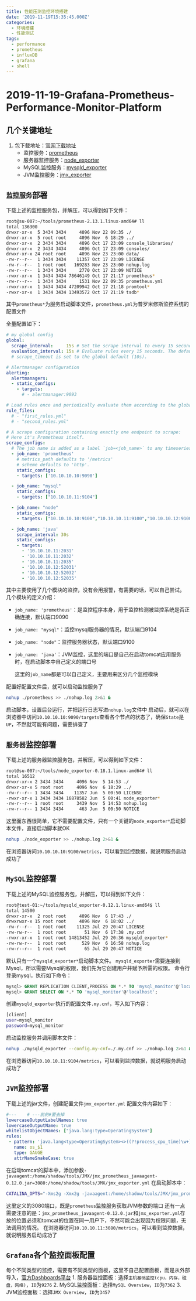 ```yaml
---
title: 性能压测监控环境搭建
date: '2019-11-19T15:35:45.000Z'
categories:
  - 环境搭建
  - 性能测试
tags:
  - performance
  - prometheus
  - influxDB
  - grafana
  - shell
---
```


# 2019-11-19-Grafana-Prometheus-Performance-Monitor-Platform

## 几个关键地址

1. 包下载地址：[官网下载地址](https://prometheus.io/download/)
   * 监控服务：[prometheus](https://github.com/prometheus/prometheus/releases/download/v2.14.0/prometheus-2.14.0.linux-amd64.tar.gz)
   * 服务器监控服务：[node\_exporter](https://github.com/prometheus/node_exporter/releases/download/v0.18.1/node_exporter-0.18.1.linux-amd64.tar.gz)
   * MySQL监控服务：[mysqld\_exporter](https://github.com/prometheus/mysqld_exporter/releases/download/v0.12.1/mysqld_exporter-0.12.1.linux-amd64.tar.gz)
   * JVM监控服务：[jmx\_exporter](https://repo1.maven.org/maven2/io/prometheus/jmx/jmx_prometheus_javaagent/0.12.0/jmx_prometheus_javaagent-0.12.0.jar)

## `监控服务`部署

下载上述的监控服务包，并解压，可以得到如下文件：

```bash
root@su-007:~/tools/prometheus-2.13.1.linux-amd64# ll
total 136300
drwxr-xr-x  5 3434 3434     4096 Nov 22 09:35 ./
drwxr-xr-x  5 root root     4096 Nov  6 18:29 ../
drwxr-xr-x  2 3434 3434     4096 Oct 17 23:09 console_libraries/
drwxr-xr-x  2 3434 3434     4096 Oct 17 23:09 consoles/
drwxr-xr-x 24 root root     4096 Nov 23 23:00 data/
-rw-r--r--  1 3434 3434    11357 Oct 17 23:09 LICENSE
-rw-r--r--  1 root root   169283 Nov 23 23:00 nohup.log
-rw-r--r--  1 3434 3434     2770 Oct 17 23:09 NOTICE
-rwxr-xr-x  1 3434 3434 78646149 Oct 17 21:17 prometheus*
-rw-r--r--  1 3434 3434     1531 Nov 22 09:35 prometheus.yml
-rwxr-xr-x  1 3434 3434 47209942 Oct 17 21:18 promtool*
-rwxr-xr-x  1 3434 3434 13493572 Oct 17 21:19 tsdb*
```

其中`prometheus*`为服务启动脚本文件，`prometheus.yml`为普罗米修斯监控系统的配置文件

全量配置如下：

```yaml
# my global config
global:
  scrape_interval:     15s # Set the scrape interval to every 15 seconds. Default is every 1 minute.
  evaluation_interval: 15s # Evaluate rules every 15 seconds. The default is every 1 minute.
  # scrape_timeout is set to the global default (10s).

# Alertmanager configuration
alerting:
  alertmanagers:
  - static_configs:
    - targets:
      # - alertmanager:9093

# Load rules once and periodically evaluate them according to the global 'evaluation_interval'.
rule_files:
  # - "first_rules.yml"
  # - "second_rules.yml"

# A scrape configuration containing exactly one endpoint to scrape:
# Here it's Prometheus itself.
scrape_configs:
  # The job name is added as a label `job=<job_name>` to any timeseries scraped from this config.
  - job_name: 'prometheus'
    # metrics_path defaults to '/metrics'
    # scheme defaults to 'http'.
    static_configs:
    - targets: ['10.10.10.10:9090']

  - job_name: "mysql"
    static_configs:
    - targets: ["10.10.10.11:9104"]

  - job_name: "node"
    static_configs:
    - targets: ["10.10.10.10:9100","10.10.10.11:9100","10.10.10.12:9100"]

  - job_name: 'java'
    scrape_interval: 30s
    static_configs:
    - targets:
      - '10.10.10.11:2031'
      - '10.10.10.11:2032'
      - '10.10.10.11:2035'
      - '10.10.10.12:52031'
      - '10.10.10.12:52032'
      - '10.10.10.12:52035'
```

其中主要使用了几个模块的监控，没有会用报警，有需要的话，可以自己尝试。 几个模块的定义介绍：

* `job_name: 'prometheus'`：是监控程序本身，用于监控检测被监控系统是否正确连接，默认端口9090
* `job_name: "mysql"`：监控mysql服务器的情况，默认端口9104
* `job_name: "node"`：监控服务器状态，默认端口9100
* `job_name: 'java'`：JVM监控，这里的端口是自己在启动tomcat应用服务时，在启动脚本中自己定义的端口号

  这里的`job_name`都是可以自己定义，主要用来区分几个监控模块

配置好配置文件后，就可以启动监控服务了

```bash
nohup ./prometheus >> ./nohup.log 2>&1 &
```

启动脚本，设置后台运行，并把运行日志写进`nohup.log`文件中 启动后，就可以在浏览器中访问`10.10.10.10:9090/targets`查看各个节点的状态了，确保`State`是`UP`，不然就可能有问题，需要排查了

## `服务器`监控部署

下载上述的服务器监控服务包，并解压，可以得到如下文件：

```bash
root@su-007:~/tools/node_exporter-0.18.1.linux-amd64# ll
total 16512
drwxr-xr-x 2 3434 3434     4096 Nov  5 14:53 ./
drwxr-xr-x 5 root root     4096 Nov  6 18:29 ../
-rw-r--r-- 1 3434 3434    11357 Jun  5 00:50 LICENSE
-rwxr-xr-x 1 3434 3434 16878582 Jun  5 00:41 node_exporter*
-rw-r--r-- 1 root root     3439 Nov  5 14:53 nohup.log
-rw-r--r-- 1 3434 3434      463 Jun  5 00:50 NOTICE
```

这里面东西很简单，它不需要配置文件，只有一个关键的`node_exporter*`启动脚本文件，直接启动脚本就OK

```bash
nohup ./node_exporter >> ./nohup.log 2>&1 &
```

在浏览器访问`10.10.10.10:9100/metrics`，可以看到监控数据，就说明服务启动成功了

## `MySQL`监控部署

下载上述的MySQL监控服务包，并解压，可以得到如下文件：

```bash
root@test-01:~/tools/mysqld_exporter-0.12.1.linux-amd64$ ll
total 14500
drwxr-xr-x  2 root root     4096 Nov  6 17:43 ./
drwxrwxr-x 15 root root     4096 Nov  6 18:02 ../
-rw-r--r--  1 root root    11325 Jul 29 20:47 LICENSE
-rw-rw-r--  1 root root       51 Nov  6 17:38 .my.cnf
-rwxr-xr-x  1 root root 14813452 Jul 29 20:36 mysqld_exporter*
-rw-rw-r--  1 root root      529 Nov  6 16:58 nohup.log
-rw-r--r--  1 root root       65 Jul 29 20:47 NOTICE
```

默认只有一个`mysqld_exporter*`启动脚本文件。 `mysqld_exporter`需要连接到Mysql，所以需要Mysql的权限，我们先为它创建用户并赋予所需的权限。 命令行登录mysql，执行如下命令：

```sql
mysql> GRANT REPLICATION CLIENT,PROCESS ON *.* TO 'mysql_monitor'@'localhost' identified by 'mysql_monitor';
mysql> GRANT SELECT ON *.* TO 'mysql_monitor'@'localhost';
```

创建`mysqld_exporter`执行的配置文件`.my.cnf`，写入如下内容：

```bash
[client]
user=mysql_monitor
password=mysql_monitor
```

启动监控服务并调用脚本文件：

```bash
nohup ./mysqld_exporter --config.my-cnf=./.my.cnf >> ./nohup.log 2>&1 &
```

在浏览器访问`10.10.10.11:9104/metrics`，可以看到监控数据，就说明服务启动成功了

## `JVM`监控部署

下载上述的jar文件，创建配置文件`jmx_exporter.yml` 配置文件内容如下：

```yaml
#---    # ---前的#要去掉
lowercaseOutputLabelNames: true
lowercaseOutputName: true
whitelistObjectNames: ["java.lang:type=OperatingSystem"]
rules:
 - pattern: 'java.lang<type=OperatingSystem><>((?!process_cpu_time)\w+):'
   name: os_$1
   type: GAUGE
   attrNameSnakeCase: true
```

在启动tomcat的脚本中，添加参数`-javaagent:/home/shadow/tools/JMX/jmx_prometheus_javaagent-0.12.0.jar=3080:/home/shadow/tools/JMX/jmx_exporter.yml` 在启动脚本中：

```bash
CATALINA_OPTS="-Xms2g -Xmx2g -javaagent:/home/shadow/tools/JMX/jmx_prometheus_javaagent-0.12.0.jar=3080:/home/shadow/tools/JMX/jmx_exporter.yml"
```

这里定义的3080端口，既是`prometheus`监控服务获取JVM参数的端口 还有一点需要注意的是：`jmx_prometheus_javaagent-0.12.0.jar`和`jmx_exporter.yml`存放的位置必须和tomcat的位置在同一用户下，不然可能会出现因为权限问题，无法调用的情况。 在浏览器访问`10.10.10.11:3080/metrics`，可以看到监控数据，就说明服务启动成功了

## `Grafana`各个监控面板配置

每个不同类型的监控，需要有不同类型的面板，这里不自己配置面板，而是从外部导入，[官方Dashboards平台](https://grafana.com/grafana/dashboards) 1. 服务器监控面板：选择`主机基础监控(cpu，内存，磁盘，网络)`，`ID`为`9276` 2. MySQL监控面板：选择`MySQL Overview`，`ID`为`7362` 3. JVM监控面板：选择`JMX Overview`，`ID`为`3457`

